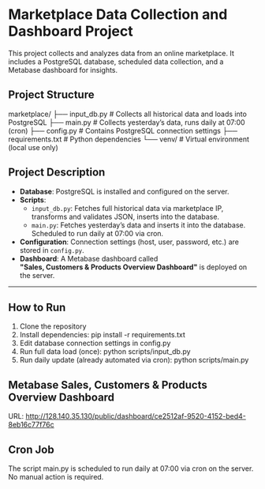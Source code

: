 # Marketplace Data Collection and Dashboard Project

This project collects and analyzes data from an online marketplace. It includes a PostgreSQL database, scheduled data collection, and a Metabase dashboard for insights.

## Project Structure

marketplace/
├── input_db.py # Collects all historical data and loads into PostgreSQL
├── main.py # Collects yesterday’s data, runs daily at 07:00 (cron)
├── config.py # Contains PostgreSQL connection settings
├── requirements.txt # Python dependencies
└── venv/ # Virtual environment (local use only)

## Project Description

- **Database**: PostgreSQL is installed and configured on the server.
- **Scripts**:
  - `input_db.py`: Fetches full historical data via marketplace IP, transforms and validates JSON, inserts into the database.
  - `main.py`: Fetches yesterday’s data and inserts it into the database. Scheduled to run daily at 07:00 via cron.
- **Configuration**: Connection settings (host, user, password, etc.) are stored in `config.py`.
- **Dashboard**: A Metabase dashboard called  
  **"Sales, Customers & Products Overview Dashboard"** is deployed on the server.

---

## How to Run

1. Clone the repository
2. Install dependencies:
pip install -r requirements.txt
3. Edit database connection settings in config.py
4. Run full data load (once):
python scripts/input_db.py
5. Run daily update (already automated via cron):
python scripts/main.py

## Metabase Sales, Customers & Products Overview Dashboard

URL: http://128.140.35.130/public/dashboard/ce2512af-9520-4152-bed4-8eb16c77f76c

## Cron Job
The script main.py is scheduled to run daily at 07:00 via cron on the server. No manual action is required.



